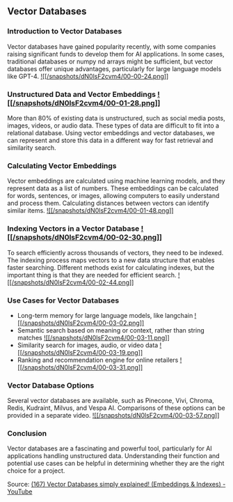 ## Vector Databases
### Introduction to Vector Databases
Vector databases have gained popularity recently, with some companies raising significant funds to develop them for AI applications. In some cases, traditional databases or numpy nd arrays might be sufficient, but vector databases offer unique advantages, particularly for large language models like GPT-4. [![[/snapshots/dN0lsF2cvm4/00-00-24.png]]](<https://youtu.be/dN0lsF2cvm4?t=21s>)

### Unstructured Data and Vector Embeddings [![[/snapshots/dN0lsF2cvm4/00-01-28.png]]](<https://youtu.be/dN0lsF2cvm4?t=84s>)
More than 80% of existing data is unstructured, such as social media posts, images, videos, or audio data. These types of data are difficult to fit into a relational database. Using vector embeddings and vector databases, we can represent and store this data in a different way for fast retrieval and similarity search. 

### Calculating Vector Embeddings
Vector embeddings are calculated using machine learning models, and they represent data as a list of numbers. These embeddings can be calculated for words, sentences, or images, allowing computers to easily understand and process them. Calculating distances between vectors can identify similar items. [![[/snapshots/dN0lsF2cvm4/00-01-48.png]]](<https://youtu.be/dN0lsF2cvm4?t=106s>)

### Indexing Vectors in a Vector Database [![[/snapshots/dN0lsF2cvm4/00-02-30.png]]](<https://youtu.be/dN0lsF2cvm4?t=148s>)
To search efficiently across thousands of vectors, they need to be indexed. The indexing process maps vectors to a new data structure that enables faster searching. Different methods exist for calculating indexes, but the important thing is that they are needed for efficient search. [![[/snapshots/dN0lsF2cvm4/00-02-44.png]]](<https://youtu.be/dN0lsF2cvm4?t=160s>)

### Use Cases for Vector Databases 
- Long-term memory for large language models, like langchain [![[/snapshots/dN0lsF2cvm4/00-03-02.png]]](<https://youtu.be/dN0lsF2cvm4?t=179s>)
- Semantic search based on meaning or context, rather than string matches [![[/snapshots/dN0lsF2cvm4/00-03-11.png]]](<https://youtu.be/dN0lsF2cvm4?t=189s>)
- Similarity search for images, audio, or video data [![[/snapshots/dN0lsF2cvm4/00-03-19.png]]](<https://youtu.be/dN0lsF2cvm4?t=197s>)
- Ranking and recommendation engine for online retailers [![[/snapshots/dN0lsF2cvm4/00-03-31.png]]](<https://youtu.be/dN0lsF2cvm4?t=208s>)

### Vector Database Options
Several vector databases are available, such as Pinecone, Vivi, Chroma, Redis, Kudraint, Milvus, and Vespa AI. Comparisons of these options can be provided in a separate video.  [![[/snapshots/dN0lsF2cvm4/00-03-57.png]]](<https://youtu.be/dN0lsF2cvm4?t=236s>)

### Conclusion
Vector databases are a fascinating and powerful tool, particularly for AI applications handling unstructured data. Understanding their function and potential use cases can be helpful in determining whether they are the right choice for a project. 

Source: [(167) Vector Databases simply explained! (Embeddings & Indexes) - YouTube](https://www.youtube.com/watch?v=dN0lsF2cvm4)
